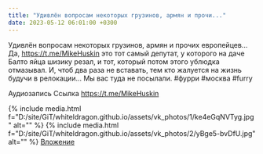 ```yaml
---
title: "Удивлён вопросам некоторых грузинов, армян и прочи..."
date: 2023-05-12 06:01:00 +0300
---
```


Удивлён вопросам некоторых грузинов, армян и прочих европейцев...
Да, https://t.me/MikeHuskin это тот самый депутат, у которого на даче Балто яйца шизику резал, и тот, который потом этого ублюдка отмазывал.
И, чтоб два раза не вставать, тем кто жалуется на жизнь будучи в релокации... Мы вас туда не посылали.
#фурри #москва #furry


Аудиозапись
Ссылка
https://t.me/MikeHuskin

{% include media.html f="D:/site/GiT/whiteldragon.github.io/assets/vk_photos/1/ke4eGqNVTyg.jpg" alt="" %}
{% include media.html f="D:/site/GiT/whiteldragon.github.io/assets/vk_photos/2/yBge5-bvDfU.jpg" alt="" %}
[Вложение](https://t.me/MikeHuskin)
